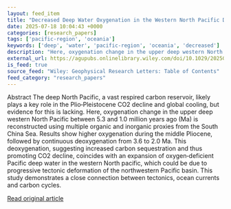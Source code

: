 ```yaml
---
layout: feed_item
title: "Decreased Deep Water Oxygenation in the Western North Pacific During the Plio‐Pleistocene Transition"
date: 2025-07-18 10:04:43 +0000
categories: [research_papers]
tags: ['pacific-region', 'oceania']
keywords: ['deep', 'water', 'pacific-region', 'oceania', 'decreased']
description: "Here, oxygenation change in the upper deep western North Pacific between 5"
external_url: https://agupubs.onlinelibrary.wiley.com/doi/10.1029/2025GL116177?af=R
is_feed: true
source_feed: "Wiley: Geophysical Research Letters: Table of Contents"
feed_category: "research_papers"
---
```


Abstract The deep North Pacific, a vast respired carbon reservoir, likely plays a key role in the Plio‐Pleistocene CO2 decline and global cooling, but evidence for this is lacking. Here, oxygenation change in the upper deep western North Pacific between 5.3 and 1.0 million years ago (Ma) is reconstructed using multiple organic and inorganic proxies from the South China Sea. Results show higher oxygenation during the middle Pliocene, followed by continuous deoxygenation from 3.6 to 2.0 Ma. This deoxygenation, suggesting increased carbon sequestration and thus promoting CO2 decline, coincides with an expansion of oxygen‐deficient Pacific deep water in the western North pacific, which could be due to progressive tectonic deformation of the northwestern Pacific basin. This study demonstrates a close connection between tectonics, ocean currents and carbon cycles.

[Read original article](https://agupubs.onlinelibrary.wiley.com/doi/10.1029/2025GL116177?af=R)
